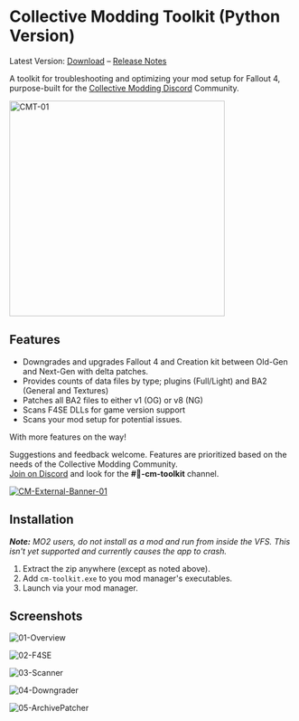 
# Collective Modding Toolkit (Python Version)

Latest Version: [Download](https://github.com/wxMichael/Collective-Modding-Toolkit/releases/latest/download/cm-toolkit.zip) – [Release Notes](https://github.com/wxMichael/Collective-Modding-Toolkit/releases/latest)

A toolkit for troubleshooting and optimizing your mod setup for Fallout 4, purpose-built for the [Collective Modding Discord](https://discord.gg/tktyEyYHZH) Community.

<img width="381" alt="CMT-01" src="https://github.com/user-attachments/assets/cba3539a-2d78-4af2-a19d-eb665ad16e10">

## Features

- Downgrades and upgrades Fallout 4 and Creation kit between Old-Gen and Next-Gen with delta patches.
- Provides counts of data files by type; plugins (Full/Light) and BA2 (General and Textures)
- Patches all BA2 files to either v1 (OG) or v8 (NG)
- Scans F4SE DLLs for game version support
- Scans your mod setup for potential issues.

With more features on the way!

Suggestions and feedback welcome. Features are prioritized based on the needs of the Collective Modding Community.  
[Join on Discord](https://discord.gg/tktyEyYHZH) and look for the **#🔧-cm-toolkit** channel.

[![CM-External-Banner-01](https://i.postimg.cc/dttk8WxL/CM-External-Banner-01.png)](https://discord.gg/tktyEyYHZH)

## Installation

_**Note:** MO2 users, do not install as a mod and run from inside the VFS. This isn't yet supported and currently causes the app to crash._

1. Extract the zip anywhere (except as noted above).
2. Add `cm-toolkit.exe` to you mod manager's executables.
3. Launch via your mod manager.

## Screenshots

![01-Overview](https://github.com/user-attachments/assets/cba3539a-2d78-4af2-a19d-eb665ad16e10)

![02-F4SE](https://github.com/user-attachments/assets/b70cb510-411a-42d9-865f-2fc9a1581f02)

![03-Scanner](https://github.com/user-attachments/assets/be135651-4185-4d08-83a2-4b823770b163)

![04-Downgrader](https://github.com/user-attachments/assets/31748675-9759-49ff-91d7-78a00625f505)

![05-ArchivePatcher](https://github.com/user-attachments/assets/3c49478d-5012-457e-8a57-7a153bc276ea)

